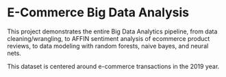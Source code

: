 # E-Commerce Big Data Analysis
This project demonstrates the entire Big Data Analytics pipeline, from data cleaning/wrangling, to AFFIN sentiment analysis of ecommerce product reviews, to data modeling with random forests, naive bayes, and neural nets.

This dataset is centered around e-commerce transactions in the 2019 year.


